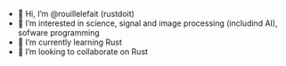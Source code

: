 - 👋 Hi, I’m @rouillelefait (rustdoit)
- 👀 I’m interested in science, signal and image processing (includind AI), sofware programming  
- 🌱 I’m currently learning Rust
- 💞️ I’m looking to collaborate on Rust

<!---
rouillelefait/rouillelefait is a ✨ special ✨ repository because its `README.md` (this file) appears on your GitHub profile.
You can click the Preview link to take a look at your changes.
--->
